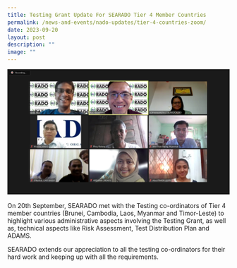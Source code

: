 ```yaml
---
title: Testing Grant Update For SEARADO Tier 4 Member Countries
permalink: /news-and-events/nado-updates/tier-4-countries-zoom/
date: 2023-09-20
layout: post
description: ""
image: ""
---
```

![meeting](/images/Testing%20Grant%20Countries/tier%204%20testing%20grant%20countries%20ss.jpg)

On 20th September, SEARADO met with the Testing co-ordinators of Tier 4 member countries (Brunei, Cambodia, Laos, Myanmar and Timor-Leste) to highlight various administrative aspects involving the Testing Grant, as well as, technical aspects like Risk Assessment, Test Distribution Plan and ADAMS.

SEARADO extends our appreciation to all the testing co-ordinators for their hard work and keeping up with all the requirements.